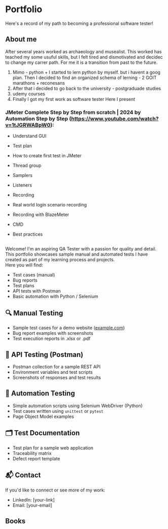 # Portfolio
Here's a record of my path to becoming a professional software tester!

## About me
After several years worked as archaeology and musealist. This worked has teached my some usuful skills, but I felt tired and dismotivated and decidec to change my carrer path. For me it is a transition from past to the future.  
1. Mimo - python + I started to lern python by myself. but i havent a goog plan. Then I decided to find an organized schema of lerning - 2 GOIT marathons + reconesans
2. After that i decided to go back to the university - postgraduade studies
3. udemy courses
4. Finally I got my first work as software tester
   Here I present

### JMeter Complete Step by Step from scratch | 2024 by Automation Step by Step (https://www.youtube.com/watch?v=1tJGRWABpW0):
- Understand GUI

- Test plan

- How to create first test in JMeter

- Thread group

- Samplers

- Listeners

- Recording

- Real world login scenario recording

- Recording with BlazeMeter

- CMD

- Best practices

  
##
Welcome! I'm an aspiring QA Tester with a passion for quality and detail. This portfolio showcases sample manual and automated tests I have created as part of my learning process and projects.  
Here you will find:
- Test cases (manual)
- Bug reports
- Test plans
- API tests with Postman
- Basic automation with Python / Selenium

## 🔍 Manual Testing
- Sample test cases for a demo website ([example.com](https://example.com))
- Bug report examples with screenshots
- Test execution reports in .xlsx or .pdf

## 🔧 API Testing (Postman)
- Postman collection for a sample REST API
- Environment variables and test scripts
- Screenshots of responses and test results

## 🤖 Automation Testing
- Simple automation scripts using Selenium WebDriver (Python)
- Test cases written using `unittest` or `pytest`
- Page Object Model examples

## 🗂 Test Documentation
- Test plan for a sample web application
- Traceability matrix
- Defect report template

## 📬 Contact
If you'd like to connect or see more of my work:
- LinkedIn: [your-link]
- Email: [your-email]

## Books 
